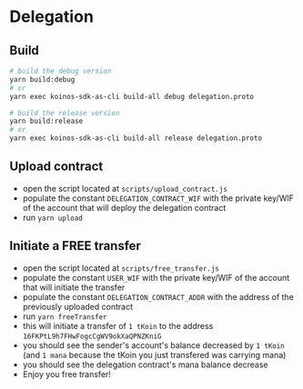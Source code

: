 # Delegation

## Build
```sh
# build the debug version
yarn build:debug
# or
yarn exec koinos-sdk-as-cli build-all debug delegation.proto 

# build the release version
yarn build:release
# or
yarn exec koinos-sdk-as-cli build-all release delegation.proto 
```

## Upload contract
- open the script located at `scripts/upload_contract.js`
- populate the constant `DELEGATION_CONTRACT_WIF` with the private key/WIF of the account that will deploy the delegation contract
- run `yarn upload`

## Initiate a FREE transfer
- open the script located at `scripts/free_transfer.js`
- populate the constant `USER_WIF` with the private key/WIF of the account that will initiate the transfer
- populate the constant `DELEGATION_CONTRACT_ADDR` with the address of the previously uploaded contract
- run `yarn freeTransfer`
- this will initiate a transfer of `1 tKoin` to the address `16FKPtL9h7FHwFogcCgWV9okXaQPNZKniG`
- you should see the sender's account's balance decreased by `1 tKoin` (and `1 mana` because the tKoin you just transfered was carrying mana)
- you should see the delegation contract's mana balance decrease
- Enjoy you free transfer!

